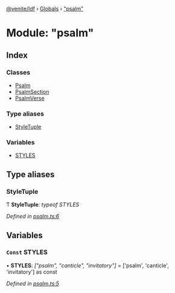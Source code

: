 [@venite/ldf](../README.md) › [Globals](../globals.md) › ["psalm"](_psalm_.md)

# Module: "psalm"

## Index

### Classes

* [Psalm](../classes/_psalm_.psalm.md)
* [PsalmSection](../classes/_psalm_.psalmsection.md)
* [PsalmVerse](../classes/_psalm_.psalmverse.md)

### Type aliases

* [StyleTuple](_psalm_.md#styletuple)

### Variables

* [STYLES](_psalm_.md#const-styles)

## Type aliases

###  StyleTuple

Ƭ **StyleTuple**: *typeof STYLES*

*Defined in [psalm.ts:6](https://github.com/gbj/venite/blob/3dad69a/ldf/src/psalm.ts#L6)*

## Variables

### `Const` STYLES

• **STYLES**: *["psalm", "canticle", "invitatory"]* = ['psalm', 'canticle', 'invitatory'] as const

*Defined in [psalm.ts:5](https://github.com/gbj/venite/blob/3dad69a/ldf/src/psalm.ts#L5)*
